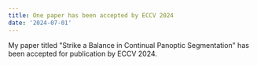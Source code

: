 ```yaml
---
title: One paper has been accepted by ECCV 2024
date: '2024-07-01'
---
```


My paper titled "Strike a Balance in Continual Panoptic Segmentation" has been accepted for publication by ECCV 2024.
